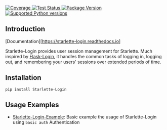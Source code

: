
<p class="center">
  <a href="https://codecov.io/gh/jockerz/Starlette-Login" target="_blank">
    <img src="https://img.shields.io/codecov/c/github/jockerz/Starlette-Login?color=%2334D058" alt="Coverage">
  </a>
  <a href="https://github.com/encode/starlette/actions">
    <img src='https://github.com/jockerz/Starlette-Login/actions/workflows/python-package.yml/badge.svg' alt='Test Status' />
  </a>
  <a href="https://pypi.org/project/Starlette-Login">
    <img src='https://img.shields.io/pypi/v/Starlette-Login?color=%2334D058&label=pypi%20package' alt='Package Version' />
  </a>
  <a href="https://pypi.org/project/Starlette-Login">
    <img src='https://img.shields.io/pypi/pyversions/Starlette-Login.svg?color=%2334D058' alt='Supported Python versions' />
  </a>
</p>


## Introduction

[Documentation][https://starlette-login.readthedocs.io]

Starlette-Login provides user session management for Starlette.
Much inspired by [Flask-Login][Flask-Login], 
it handles the common tasks of logging in, logging out, 
and remembering your users' sessions over extended periods of time.


## Installation

```shell
pip install Starlette-Login
```


## Usage Examples
 
 - [Starlette-Login-Example](https://github.com/jockerz/Starlette-Login-Example): Basic example the usage of Starlette-Login using `basic auth` Authentication


[Documentation]: https://github.com/jockerz/Starlette-Login
[Flask-Login]: https://flask-login.readthedocs.io
